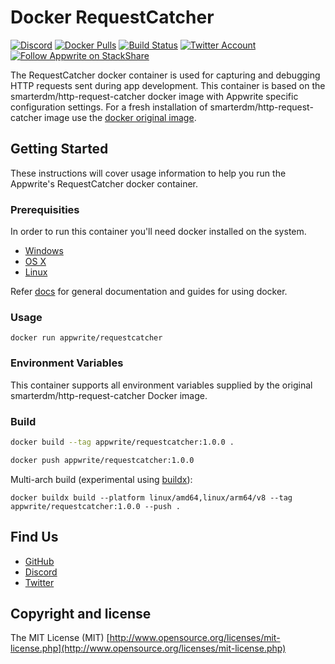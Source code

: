 # Docker RequestCatcher

[![Discord](https://img.shields.io/discord/564160730845151244?label=discord&style=flat-square)](https://appwrite.io/discord)
[![Docker Pulls](https://img.shields.io/docker/pulls/appwrite/requestcatcher?color=f02e65&style=flat-square)](https://hub.docker.com/r/appwrite/requestcatcher)
[![Build Status](https://img.shields.io/travis/com/appwrite/docker-requestcatcher?style=flat-square)](https://travis-ci.com/appwrite/docker-requestcatcher)
[![Twitter Account](https://img.shields.io/twitter/follow/appwrite?color=00acee&label=twitter&style=flat-square)](https://twitter.com/appwrite)
[![Follow Appwrite on StackShare](https://img.shields.io/badge/follow%20on-stackshare-blue?style=flat-square)](https://stackshare.io/appwrite)

The RequestCatcher docker container is used for capturing and debugging HTTP requests sent during app development. This container is based on the smarterdm/http-request-catcher docker image with Appwrite specific configuration settings. For a fresh installation of smarterdm/http-request-catcher image use the [docker original image](https://github.com/SmarterDM/http-request-catcher).

## Getting Started

These instructions will cover usage information to help you run the Appwrite's RequestCatcher docker container.

### Prerequisities

In order to run this container you'll need docker installed on the system.

* [Windows](https://docs.docker.com/docker-for-windows/install/)
* [OS X](https://docs.docker.com/docker-for-mac/install/)
* [Linux](https://docs.docker.com/engine/install/)

Refer [docs](https://docs.docker.com/) for general documentation and guides for using docker.

### Usage

```shell
docker run appwrite/requestcatcher
```

### Environment Variables

This container supports all environment variables supplied by the original smarterdm/http-request-catcher Docker image.

### Build

```bash
docker build --tag appwrite/requestcatcher:1.0.0 .

docker push appwrite/requestcatcher:1.0.0
```

Multi-arch build (experimental using [buildx](https://github.com/docker/buildx)):

```
docker buildx build --platform linux/amd64,linux/arm64/v8 --tag appwrite/requestcatcher:1.0.0 --push .
```

## Find Us

* [GitHub](https://github.com/appwrite)
* [Discord](https://appwrite.io/discord)
* [Twitter](https://twitter.com/appwrite_io)

## Copyright and license

The MIT License (MIT) [http://www.opensource.org/licenses/mit-license.php](http://www.opensource.org/licenses/mit-license.php)

